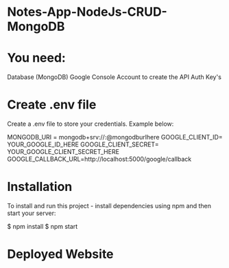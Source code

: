 # Notes-App-NodeJs-CRUD-MongoDB

# You need:
Database (MongoDB)
Google Console Account to create the API Auth Key's

# Create .env file
Create a .env file to store your credentials. Example below:

MONGODB_URI = mongodb+srv://<username>:<password>@mongodburlhere
GOOGLE_CLIENT_ID= YOUR_GOOGLE_ID_HERE
GOOGLE_CLIENT_SECRET= YOUR_GOOGLE_CLIENT_SECRET_HERE
GOOGLE_CALLBACK_URL=http://localhost:5000/google/callback

# Installation
To install and run this project - install dependencies using npm and then start your server:

$ npm install
$ npm start

# Deployed Website
